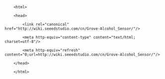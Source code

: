 <!DOCTYPE html>
        <html>
        <head>
            <link rel="canonical" href="http://wiki.seeedstudio.com/cn/Grove-Alcohol_Sensor/"/>
            <meta http-equiv="content-type" content="text/html; charset=utf-8"/>
            <meta http-equiv="refresh" content="0;url=http://wiki.seeedstudio.com/cn/Grove-Alcohol_Sensor/"/>
        </head>
        </html>